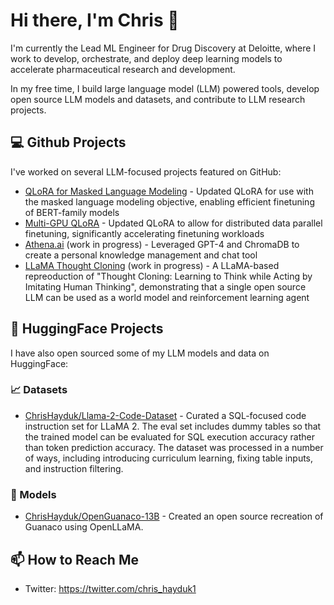 # Hi there, I'm Chris 👋

I'm currently the Lead ML Engineer for Drug Discovery at Deloitte, where I work to develop, orchestrate, and deploy deep learning models to accelerate pharmaceutical research and development.

In my free time, I build large language model (LLM) powered tools, develop open source LLM models and datasets, and contribute to LLM research projects.

## 💻 Github Projects 

I've worked on several LLM-focused projects featured on GitHub:

- [QLoRA for Masked Language Modeling](https://github.com/ChrisHayduk/QLoRA-for-MLM) - Updated QLoRA for use with the masked language modeling objective, enabling efficient finetuning of BERT-family models
- [Multi-GPU QLoRA](https://github.com/ChrisHayduk/qlora-multi-gpu) - Updated QLoRA to allow for distributed data parallel finetuning, significantly accelerating finetuning workloads
- [Athena.ai](https://github.com/ChrisHayduk/athena.ai) (work in progress) - Leveraged GPT-4 and ChromaDB to create a personal knowledge management and chat tool
- [LLaMA Thought Cloning](https://github.com/ChrisHayduk/Llama-Thought-Cloning) (work in progress) - A LLaMA-based repreoduction of "Thought Cloning: Learning to Think while Acting by Imitating Human Thinking", demonstrating that a single open source LLM can be used as a world model and reinforcement learning agent

## 🤗 HuggingFace Projects 

I have also open sourced some of my LLM models and data on HuggingFace: 

### 📈 Datasets

- [ChrisHayduk/Llama-2-Code-Dataset](https://huggingface.co/datasets/ChrisHayduk/Llama-2-Code-Dataset) - Curated a SQL-focused code instruction set for LLaMA 2. The eval set includes dummy tables so that the trained model can be evaluated for SQL execution accuracy rather than token prediction accuracy. The dataset was processed in a number of ways, including introducing curriculum learning, fixing table inputs, and instruction filtering.

### 🚀 Models

- [ChrisHayduk/OpenGuanaco-13B](https://huggingface.co/ChrisHayduk/OpenGuanaco-13B) - Created an open source recreation of Guanaco using OpenLLaMA.

## 📫 How to Reach Me

* Twitter: https://twitter.com/chris_hayduk1

<!--
**ChrisHayduk/ChrisHayduk** is a ✨ _special_ ✨ repository because its `README.md` (this file) appears on your GitHub profile.

Here are some ideas to get you started:

- 🔭 I’m currently working on ...
- 🌱 I’m currently learning ...
- 👯 I’m looking to collaborate on ...
- 🤔 I’m looking for help with ...
- 💬 Ask me about ...
- 
- 😄 Pronouns: ...
- ⚡ Fun fact: ...
-->
